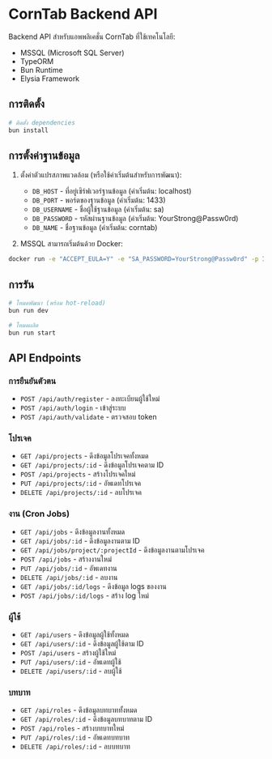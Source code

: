 
# CornTab Backend API

Backend API สำหรับแอพพลิเคชั่น CornTab ที่ใช้เทคโนโลยี:
- MSSQL (Microsoft SQL Server)
- TypeORM
- Bun Runtime
- Elysia Framework

## การติดตั้ง

```bash
# ติดตั้ง dependencies
bun install
```

## การตั้งค่าฐานข้อมูล

1. ตั้งค่าตัวแปรสภาพแวดล้อม (หรือใช้ค่าเริ่มต้นสำหรับการพัฒนา):
   - `DB_HOST` - ที่อยู่เซิร์ฟเวอร์ฐานข้อมูล (ค่าเริ่มต้น: localhost)
   - `DB_PORT` - พอร์ตของฐานข้อมูล (ค่าเริ่มต้น: 1433)
   - `DB_USERNAME` - ชื่อผู้ใช้ฐานข้อมูล (ค่าเริ่มต้น: sa)
   - `DB_PASSWORD` - รหัสผ่านฐานข้อมูล (ค่าเริ่มต้น: YourStrong@Passw0rd)
   - `DB_NAME` - ชื่อฐานข้อมูล (ค่าเริ่มต้น: corntab)

2. MSSQL สามารถเริ่มต้นด้วย Docker:
```bash
docker run -e "ACCEPT_EULA=Y" -e "SA_PASSWORD=YourStrong@Passw0rd" -p 1433:1433 -d mcr.microsoft.com/mssql/server:2019-latest
```

## การรัน

```bash
# โหมดพัฒนา (พร้อม hot-reload)
bun run dev

# โหมดผลิต
bun run start
```

## API Endpoints

### การยืนยันตัวตน
- `POST /api/auth/register` - ลงทะเบียนผู้ใช้ใหม่
- `POST /api/auth/login` - เข้าสู่ระบบ
- `POST /api/auth/validate` - ตรวจสอบ token

### โปรเจค
- `GET /api/projects` - ดึงข้อมูลโปรเจคทั้งหมด
- `GET /api/projects/:id` - ดึงข้อมูลโปรเจคตาม ID
- `POST /api/projects` - สร้างโปรเจคใหม่
- `PUT /api/projects/:id` - อัพเดทโปรเจค
- `DELETE /api/projects/:id` - ลบโปรเจค

### งาน (Cron Jobs)
- `GET /api/jobs` - ดึงข้อมูลงานทั้งหมด
- `GET /api/jobs/:id` - ดึงข้อมูลงานตาม ID
- `GET /api/jobs/project/:projectId` - ดึงข้อมูลงานตามโปรเจค
- `POST /api/jobs` - สร้างงานใหม่
- `PUT /api/jobs/:id` - อัพเดทงาน
- `DELETE /api/jobs/:id` - ลบงาน
- `GET /api/jobs/:id/logs` - ดึงข้อมูล logs ของงาน
- `POST /api/jobs/:id/logs` - สร้าง log ใหม่

### ผู้ใช้
- `GET /api/users` - ดึงข้อมูลผู้ใช้ทั้งหมด
- `GET /api/users/:id` - ดึงข้อมูลผู้ใช้ตาม ID
- `POST /api/users` - สร้างผู้ใช้ใหม่
- `PUT /api/users/:id` - อัพเดทผู้ใช้
- `DELETE /api/users/:id` - ลบผู้ใช้

### บทบาท
- `GET /api/roles` - ดึงข้อมูลบทบาททั้งหมด
- `GET /api/roles/:id` - ดึงข้อมูลบทบาทตาม ID
- `POST /api/roles` - สร้างบทบาทใหม่
- `PUT /api/roles/:id` - อัพเดทบทบาท
- `DELETE /api/roles/:id` - ลบบทบาท
